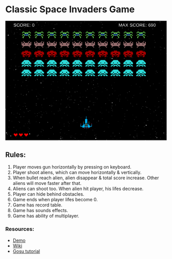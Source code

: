 # Classic Space Invaders Game
![Game board](./doc/gameboard.png)

## Rules:
1. Player moves gun horizontally by pressing on keyboard.
2. Player shoot aliens, which can move horizontally & vertically.
3. When bullet reach alien, alien disappear & total score increase. Other aliens will move faster after that.
4. Aliens can shoot too. When alien hit player, his lifes decrease.
5. Player can hide behind obstacles.
6. Game ends when player lifes become 0.
7. Game has record table.
8. Game has sounds effects.
9. Game has ability of multiplayer.

### Resources:
- [Demo](https://www.youtube.com/watch?v=MU4psw3ccUI)
- [Wiki](https://ru.wikipedia.org/wiki/Space_Invaders)
- [Gosu tutorial](https://leanpub.com/developing-games-with-ruby/read)
